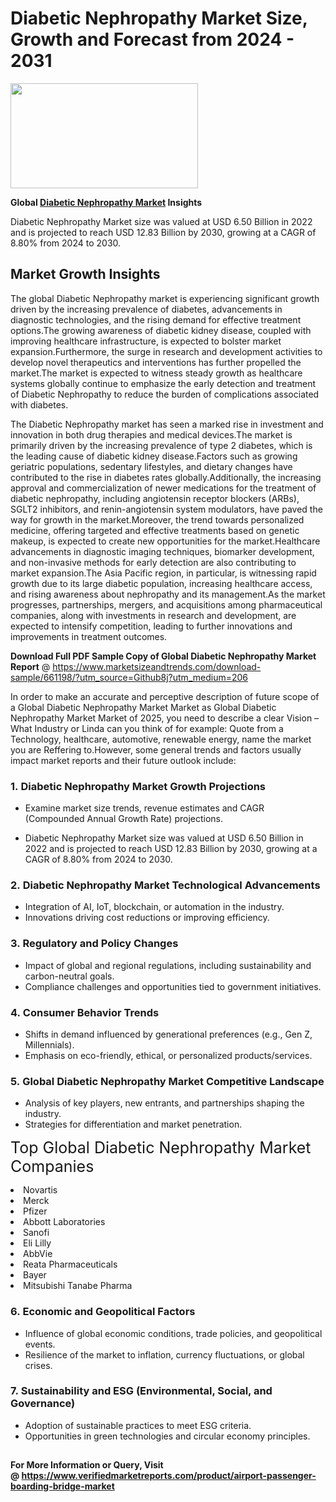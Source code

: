 <H1>Diabetic Nephropathy Market Size, Growth and Forecast from 2024 - 2031</H1><img class="aligncenter size-medium wp-image-584254" src="https://thirdeyenews.in/wp-content/uploads/2024/09/Global-Market-Research-300x168.jpeg" alt="" width="300" height="168" /><p><strong>Global&nbsp;<a href="https://www.marketsizeandtrends.com/download-sample/661198/?utm_source=Github8j?utm_medium=206">Diabetic Nephropathy Market</a> Insights</strong></p><p>Diabetic Nephropathy Market size was valued at USD 6.50 Billion in 2022 and is projected to reach USD 12.83 Billion by 2030, growing at a CAGR of 8.80% from 2024 to 2030.</p><p><h2>Market Growth Insights</h2> <p>The global Diabetic Nephropathy market is experiencing significant growth driven by the increasing prevalence of diabetes, advancements in diagnostic technologies, and the rising demand for effective treatment options.The growing awareness of diabetic kidney disease, coupled with improving healthcare infrastructure, is expected to bolster market expansion.Furthermore, the surge in research and development activities to develop novel therapeutics and interventions has further propelled the market.The market is expected to witness steady growth as healthcare systems globally continue to emphasize the early detection and treatment of Diabetic Nephropathy to reduce the burden of complications associated with diabetes.</p> <p>The Diabetic Nephropathy market has seen a marked rise in investment and innovation in both drug therapies and medical devices.The market is primarily driven by the increasing prevalence of type 2 diabetes, which is the leading cause of diabetic kidney disease.Factors such as growing geriatric populations, sedentary lifestyles, and dietary changes have contributed to the rise in diabetes rates globally.Additionally, the increasing approval and commercialization of newer medications for the treatment of diabetic nephropathy, including angiotensin receptor blockers (ARBs), SGLT2 inhibitors, and renin-angiotensin system modulators, have paved the way for growth in the market.Moreover, the trend towards personalized medicine, offering targeted and effective treatments based on genetic makeup, is expected to create new opportunities for the market.Healthcare advancements in diagnostic imaging techniques, biomarker development, and non-invasive methods for early detection are also contributing to market expansion.The Asia Pacific region, in particular, is witnessing rapid growth due to its large diabetic population, increasing healthcare access, and rising awareness about nephropathy and its management.As the market progresses, partnerships, mergers, and acquisitions among pharmaceutical companies, along with investments in research and development, are expected to intensify competition, leading to further innovations and improvements in treatment outcomes.<p><span class=""><strong>Download Full PDF Sample Copy of Global Diabetic Nephropathy Market Report</strong> @ <a href="https://www.marketsizeandtrends.com/download-sample/661198/?utm_source=Github8j?utm_medium=206" target="_blank">https://www.marketsizeandtrends.com/download-sample/661198/?utm_source=Github8j?utm_medium=206</a></span></p><p>In order to make an accurate and perceptive description of future scope of a Global&nbsp;Diabetic Nephropathy Market Market as Global&nbsp;Diabetic Nephropathy Market Market of 2025, you need to describe a clear Vision &ndash; What Industry or Linda can you think of for example: Quote from a Technology, healthcare, automotive, renewable energy, name the market you are Reffering to.However, some general trends and factors usually impact market reports and their future outlook include:</p><h3>1.&nbsp;<strong>Diabetic Nephropathy Market Growth Projections</strong></h3><ul><li>Examine market size trends, revenue estimates and CAGR (Compounded Annual Growth Rate) projections.</li><li><p>Diabetic Nephropathy Market size was valued at USD 6.50 Billion in 2022 and is projected to reach USD 12.83 Billion by 2030, growing at a CAGR of 8.80% from 2024 to 2030.</p></li></ul><h3>2.&nbsp;<strong>Diabetic Nephropathy Market Technological Advancements</strong></h3><ul><li>Integration of AI, IoT, blockchain, or automation in the industry.</li><li>Innovations driving cost reductions or improving efficiency.</li></ul><h3>3.&nbsp;<strong>Regulatory and Policy Changes</strong></h3><ul><li>Impact of global and regional regulations, including sustainability and carbon-neutral goals.</li><li>Compliance challenges and opportunities tied to government initiatives.</li></ul><h3>4.&nbsp;<strong>Consumer Behavior Trends</strong></h3><ul><li>Shifts in demand influenced by generational preferences (e.g., Gen Z, Millennials).</li><li>Emphasis on eco-friendly, ethical, or personalized products/services.</li></ul><h3>5.&nbsp;<strong>Global Diabetic Nephropathy Market Competitive Landscape</strong></h3><ul><li>Analysis of key players, new entrants, and partnerships shaping the industry.</li><li>Strategies for differentiation and market penetration.</li></ul><p data-pm-slice="1 1 []"><span style="color: inherit; font-family: inherit; font-size: 25px;">Top Global Diabetic Nephropathy Market Companies</span></p><div class="" data-test-id=""><p><li>Novartis</li><li> Merck</li><li> Pfizer</li><li> Abbott Laboratories</li><li> Sanofi</li><li> Eli Lilly</li><li> AbbVie</li><li> Reata Pharmaceuticals</li><li> Bayer</li><li> Mitsubishi Tanabe Pharma</li></p></div><h3>6.&nbsp;<strong>Economic and Geopolitical Factors</strong></h3><ul><li>Influence of global economic conditions, trade policies, and geopolitical events.</li><li>Resilience of the market to inflation, currency fluctuations, or global crises.</li></ul><h3>7.&nbsp;<strong>Sustainability and ESG (Environmental, Social, and Governance)</strong></h3><ul><li>Adoption of sustainable practices to meet ESG criteria.</li><li>Opportunities in green technologies and circular economy principles.</li></ul><h2><strong style="font-size: 14px;">For More Information or Query, Visit @&nbsp;</strong><a style="background-color: #ffffff; font-size: 14px;" href="https://www.marketsizeandtrends.com/report/diabetic-nephropathy-market/" target="_blank">https://www.verifiedmarketreports.com/product/airport-passenger-boarding-bridge-market</a></h2>